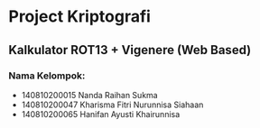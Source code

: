 # Project Kriptografi
## Kalkulator ROT13 + Vigenere (Web Based)

### Nama Kelompok:
* 140810200015 Nanda Raihan Sukma
* 140810200047 Kharisma Fitri Nurunnisa Siahaan
* 140810200065 Hanifan Ayusti Khairunnisa